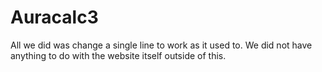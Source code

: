 # Auracalc3
All we did was change a single line to work as it used to. We did not have anything to do with the website itself outside of this.
